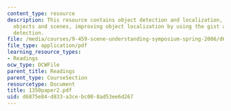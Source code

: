 ```yaml
---
content_type: resource
description: This resource contains object detection and localization, features for
  objects and scenes, improving object localization by using the gist and object presence
  detection.
file: /media/courses/9-459-scene-understanding-symposium-spring-2006/d6875e84d833a3cebc008ad53ee6d267_1350paper2.pdf
file_type: application/pdf
learning_resource_types:
- Readings
ocw_type: OCWFile
parent_title: Readings
parent_type: CourseSection
resourcetype: Document
title: 1350paper2.pdf
uid: d6875e84-d833-a3ce-bc00-8ad53ee6d267
---
```

